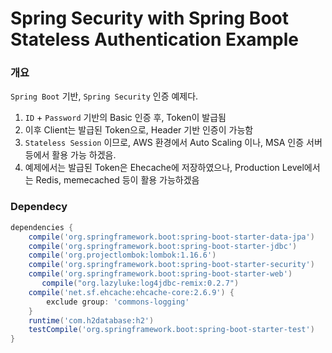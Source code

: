 # Spring Security with Spring Boot Stateless Authentication Example

### 개요

`Spring Boot` 기반, `Spring Security` 인증 예제다.

1. `ID` + `Password` 기반의 Basic 인증 후, Token이 발급됨
2. 이후 Client는 발급된 Token으로, Header 기반 인증이 가능함
3. `Stateless Session` 이므로, AWS 환경에서 Auto Scaling 이나, MSA 인증 서버 등에서 활용 가능 하겠음.
4. 예제에서는 발급된 Token은 Ehecache에 저장하였으나, Production Level에서는 Redis, memecached 등이 활용 가능하겠음

### Dependecy
```gradle
dependencies {
    compile('org.springframework.boot:spring-boot-starter-data-jpa')
   	compile('org.springframework.boot:spring-boot-starter-jdbc')
   	compile('org.projectlombok:lombok:1.16.6')
   	compile('org.springframework.boot:spring-boot-starter-security')
   	compile('org.springframework.boot:spring-boot-starter-web')
       compile("org.lazyluke:log4jdbc-remix:0.2.7")
   	compile('net.sf.ehcache:ehcache-core:2.6.9') {
   		exclude group: 'commons-logging'
   	}
   	runtime('com.h2database:h2')
   	testCompile('org.springframework.boot:spring-boot-starter-test')
}
```



